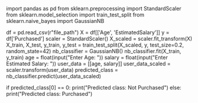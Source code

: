 import pandas as pd
from sklearn.preprocessing import StandardScaler
from sklearn.model_selection import train_test_split
from sklearn.naive_bayes import GaussianNB

df = pd.read_csv(r"file_path")
X = df[['Age', 'EstimatedSalary']]
y = df['Purchased']
scaler = StandardScaler()
X_scaled = scaler.fit_transform(X)
X_train, X_test, y_train, y_test = train_test_split(X_scaled, y, test_size=0.2, random_state=42)
nb_classifier = GaussianNB()
nb_classifier.fit(X_train, y_train)
age = float(input("Enter Age: "))
salary = float(input("Enter Estimated Salary: "))
user_data = [[age, salary]]
user_data_scaled = scaler.transform(user_data)
predicted_class = nb_classifier.predict(user_data_scaled)

if predicted_class[0] == 0:
    print("Predicted class: Not Purchased")
else:
    print("Predicted class: Purchased")

